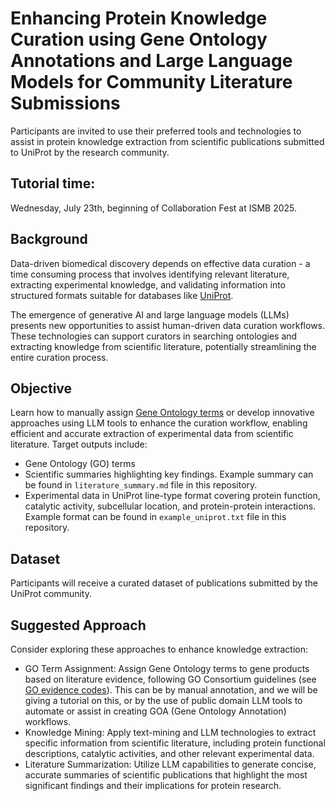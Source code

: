 # Enhancing Protein Knowledge Curation using Gene Ontology Annotations and Large Language Models for Community Literature Submissions

Participants are invited to use their preferred tools and technologies to assist in protein knowledge extraction from scientific publications submitted to UniProt by the research community.

## Tutorial time:
Wednesday, July 23th, beginning of Collaboration Fest at ISMB 2025.

## Background
Data-driven biomedical discovery depends on effective data curation - a time consuming process that involves identifying relevant literature, extracting experimental knowledge, and validating information into structured formats suitable for databases like [UniProt](https://www.uniprot.org/). 

The emergence of generative AI and large language models (LLMs) presents new opportunities to assist human-driven data curation workflows. These technologies can support curators in searching ontologies and extracting knowledge from scientific literature, potentially streamlining the entire curation process.

## Objective
Learn how to manually assign [Gene Ontology terms](https://geneontology.org/docs/go-annotations/#standard-go-annotations) or develop innovative approaches using LLM tools to enhance the curation workflow, enabling efficient and accurate extraction of experimental data from scientific literature. Target outputs include:

*  Gene Ontology (GO) terms
*  Scientific summaries highlighting key findings. Example summary can be found in `literature_summary.md` file in this repository.
*  Experimental data in UniProt line-type format covering protein function, catalytic activity, subcellular location, and protein-protein interactions. Example format can be found in `example_uniprot.txt` file in this repository.

## Dataset
Participants will receive a curated dataset of publications submitted by the UniProt community.

## Suggested Approach
Consider exploring these approaches to enhance knowledge extraction:

*  GO Term Assignment: Assign Gene Ontology terms to gene products based on literature evidence, following GO Consortium guidelines (see [GO evidence codes](https://geneontology.org/docs/guide-go-evidence-codes/)). This can be by manual annotation, and we will be giving a tutorial on this, or by the use of public domain LLM tools  to automate or assist in creating GOA (Gene Ontology Annotation) workflows.
*  Knowledge Mining: Apply text-mining and LLM technologies to extract specific information from scientific literature, including protein functional descriptions, catalytic activities, and other relevant experimental data.
*  Literature Summarization: Utilize LLM capabilities to generate concise, accurate summaries of scientific publications that highlight the most significant findings and their implications for protein research.
